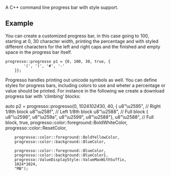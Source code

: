 A C++ command line progress bar with style support.

## Example

You can create a customized progress bar, in this case going to 100, starting at 0, 30 character width, printing the percentage and with styled different characters for the left and right caps and the finished and empty space in the progress bar itself.

```
progresso::progresso p1 = {0, 100, 30, true, {
        '(', ')', '#', '-'
    }};
```

Progresso handles printing out unicode symbols as well.  You can define styles for progress bars, including colors to use and wheter a percentage or value should be printed.  For instance in the following we create a download progress bar with 'climbing' blocks:

auto p2 = progresso::progresso(0, 1024*1024*30, 40, {
        u8"\u2595", // Right 1/8th block
        u8"\u258f", // Left 1/8th block
        u8"\u2588", // Full block
        { u8"\u2598", u8"\u259a", u8"\u2599", u8"\u2588"}, 
        u8"\u2588", // Full block,
        true,
        progresso::color::foreground::BoldWhiteColor,
        progresso::color::ResetColor,

        progresso::color::foreground::BoldYellowColor,
        progresso::color::background::BlueColor,

        progresso::color::foreground::BlueColor,
        progresso::color::background::BlueColor},
        progresso::ValueDisplayStyle::ValueMaxWithSuffix,
        1024*1024,
        "MB");

